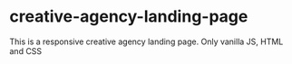# creative-agency-landing-page
 This is a responsive creative agency landing page. Only vanilla JS, HTML and CSS
